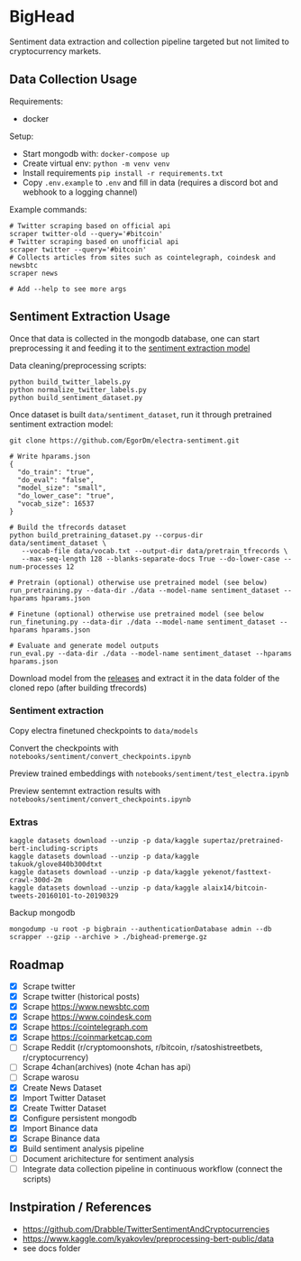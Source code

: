 # BigHead
Sentiment data extraction and collection pipeline targeted but not limited to cryptocurrency markets.

## Data Collection Usage
Requirements:
* docker

Setup:
* Start mongodb with: `docker-compose up`
* Create virtual env: `python -m venv venv`
* Install requirements `pip install -r requirements.txt`
* Copy `.env.example` to `.env` and fill in data (requires a discord bot and webhook to a logging channel)

Example commands:
```shell
# Twitter scraping based on official api
scraper twitter-old --query='#bitcoin' 
# Twitter scraping based on unofficial api
scraper twitter --query='#bitcoin' 
# Collects articles from sites such as cointelegraph, coindesk and newsbtc
scraper news 

# Add --help to see more args
```

## Sentiment Extraction Usage
Once that data is collected in the mongodb database, one can start preprocessing it and feeding it to the [sentiment extraction model](https://github.com/EgorDm/electra-sentiment)

Data cleaning/preprocessing scripts:
```shell
python build_twitter_labels.py
python normalize_twitter_labels.py
python build_sentiment_dataset.py
```

Once dataset is built `data/sentiment_dataset`, run it through pretrained sentiment extraction model:
```shell
git clone https://github.com/EgorDm/electra-sentiment.git

# Write hparams.json
{
  "do_train": "true",
  "do_eval": "false",
  "model_size": "small",
  "do_lower_case": "true",
  "vocab_size": 16537
}

# Build the tfrecords dataset
python build_pretraining_dataset.py --corpus-dir data/sentiment_dataset \
   --vocab-file data/vocab.txt --output-dir data/pretrain_tfrecords \
   --max-seq-length 128 --blanks-separate-docs True --do-lower-case --num-processes 12
   
# Pretrain (optional) otherwise use pretrained model (see below)
run_pretraining.py --data-dir ./data --model-name sentiment_dataset --hparams hparams.json

# Finetune (optional) otherwise use pretrained model (see below
run_finetuning.py --data-dir ./data --model-name sentiment_dataset --hparams hparams.json

# Evaluate and generate model outputs
run_eval.py --data-dir ./data --model-name sentiment_dataset --hparams hparams.json
```

Download model from the [releases](https://github.com/EgorDm/electra-sentiment/releases) and extract it in the data folder of the cloned repo (after building tfrecords)


### Sentiment extraction
Copy electra finetuned checkpoints to `data/models`

Convert the checkpoints with `notebooks/sentiment/convert_checkpoints.ipynb`

Preview trained embeddings with `notebooks/sentiment/test_electra.ipynb`

Preview sentemnt extraction results with `notebooks/sentiment/convert_checkpoints.ipynb`

### Extras
```shell
kaggle datasets download --unzip -p data/kaggle supertaz/pretrained-bert-including-scripts
kaggle datasets download --unzip -p data/kaggle takuok/glove840b300dtxt
kaggle datasets download --unzip -p data/kaggle yekenot/fasttext-crawl-300d-2m
kaggle datasets download --unzip -p data/kaggle alaix14/bitcoin-tweets-20160101-to-20190329
```

Backup mongodb
```shell
mongodump -u root -p bigbrain --authenticationDatabase admin --db scrapper --gzip --archive > ./bighead-premerge.gz
```

## Roadmap
* [x] Scrape twitter
* [x] Scrape twitter (historical posts)
* [x] Scrape https://www.newsbtc.com
* [x] Scrape https://www.coindesk.com
* [x] Scrape https://cointelegraph.com
* [x] Scrape https://coinmarketcap.com
* [ ] Scrape Reddit (r/cryptomoonshots, r/bitcoin, r/satoshistreetbets, r/cryptocurrency)
* [ ] Scrape 4chan(archives) (note 4chan has api)
* [ ] Scrape warosu
* [x] Create News Dataset
* [x] Import Twitter Dataset
* [x] Create Twitter Dataset
* [x] Configure persistent mongodb
* [x] Import Binance data
* [x] Scrape Binance data
* [x] Build sentiment analysis pipeline
* [ ] Document arichitecture for sentiment analysis
* [ ] Integrate data collection pipeline in continuous workflow (connect the scripts)

## Instpiration / References
* https://github.com/Drabble/TwitterSentimentAndCryptocurrencies
* https://www.kaggle.com/kyakovlev/preprocessing-bert-public/data
* see docs folder